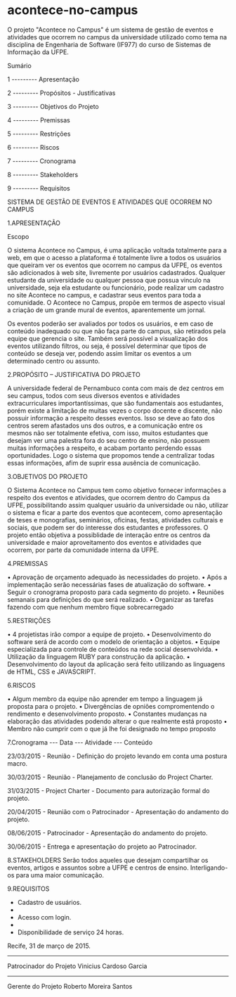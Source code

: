 # acontece-no-campus
O projeto "Acontece no Campus" é um sistema de gestão de eventos e atividades que ocorrem no campus da universidade utilizado como tema na disciplina de Engenharia de Software (IF977) do curso de Sistemas de Informação da UFPE.


Sumário 

1 --------- Apresentação

2 --------- Propósitos - Justificativas

3 --------- Objetivos do Projeto

4 --------- Premissas

5 --------- Restrições

6 --------- Riscos

7 --------- Cronograma

8 --------- Stakeholders

9 --------- Requisitos





SISTEMA DE GESTÃO DE EVENTOS E ATIVIDADES QUE OCORREM NO CAMPUS

1.APRESENTAÇÃO

Escopo

O sistema Acontece no Campus, é uma aplicação voltada totalmente para a web, em que o acesso a plataforma é totalmente livre a todos os usuários que queiram ver os eventos que ocorrem no campus da UFPE, os eventos são adicionados à web site, livremente por usuários cadastrados. Qualquer estudante da universidade ou qualquer pessoa que possua vinculo na universidade, seja ela estudante ou funcionário, pode realizar um cadastro no site Acontece no campus, e cadastrar seus eventos para toda a comunidade. O Acontece no Campus, propõe em termos de aspecto visual a criação de um grande mural de eventos, aparentemente um jornal. 

Os eventos poderão ser avaliados por todos os usuários, e em caso de conteúdo inadequado ou que não faça parte do campus, são retirados pela equipe que gerencia o site. Também será possível a visualização dos eventos utilizando filtros, ou seja, é possível determinar que tipos de conteúdo se deseja ver, podendo assim limitar os eventos a um determinado centro ou assunto.

2.PROPÓSITO – JUSTIFICATIVA DO PROJETO

A universidade federal de Pernambuco conta com mais de dez centros em seu campus, todos com seus diversos eventos e atividades extracurriculares importantíssimas, que são fundamentais aos estudantes, porém existe a limitação de muitas vezes o corpo docente e discente, não possuir informação a respeito desses eventos. Isso se deve ao fato dos centros serem afastados uns dos outros, e a comunicação entre os mesmos não ser totalmente efetiva, com isso, muitos estudantes que desejam ver uma palestra fora do seu centro de ensino, não possuem muitas informações a respeito, e acabam portanto perdendo essas oportunidades. Logo o sistema que propomos tende a centralizar todas essas informações, afim de suprir essa ausência de comunicação.

3.OBJETIVOS DO PROJETO

O Sistema Acontece no Campus tem como objetivo fornecer informações a respeito dos eventos e atividades, que ocorrem dentro do Campus da UFPE, possibilitando assim qualquer usuário da universidade ou não, utilizar o sistema e ficar a parte dos eventos que acontecem, como apresentação de teses e monografias, seminários, oficinas, festas, atividades culturais e sociais, que podem ser do interesse dos estudantes e professores. O projeto então objetiva a possiblidade de interação entre os centros da universidade e maior aproveitamento dos eventos e atividades que ocorrem, por parte da comunidade interna da UFPE.

4.PREMISSAS

• Aprovação de orçamento adequado às necessidades do projeto.
• Após a implementação serão necessárias fases de atualização do software.
• Seguir o cronograma proposto para cada segmento do projeto.
• Reuniões semanais para definições do que será realizado.
• Organizar as tarefas fazendo com que nenhum membro fique sobrecarregado

5.RESTRIÇÕES

• 4 projetistas irão compor a equipe de projeto.
• Desenvolvimento do software será de acordo com o modelo de orientação a objetos. 
• Equipe especializada para controle de conteúdos na rede social desenvolvida.
•	Utilização da linguagem RUBY para construção da aplicação.
•	Desenvolvimento do layout da aplicação será feito utilizando as linguagens de HTML, CSS e JAVASCRIPT.

6.RISCOS

• Algum membro da equipe não aprender em tempo a linguagem já proposta para o projeto.
• Divergências de opniões compromentendo o rendimento e desenvolvimento proposto.
• Constantes mudanças na elaboração das atividades podendo alterar o que realmente está proposto
• Membro não cumprir com o que já lhe foi designado no tempo proposto


7.Cronograma
 --- Data --- Atividade --- Conteúdo
 
23/03/2015 - Reunião -  Definição do projeto levando em conta uma postura macro.
 
30/03/2015 - Reunião - Planejamento de conclusão do Project Charter.
 
31/03/2015 - Project Charter - Documento para autorização formal do projeto.
 
20/04/2015 - Reunião com o Patrocinador - Apresentação do andamento do projeto. 

08/06/2015 - Patrocinador - Apresentação do andamento do projeto.

30/06/2015 - Entrega e apresentação do projeto ao Patrocinador. 


8.STAKEHOLDERS
Serão todos aqueles que desejam compartilhar os eventos, artigos e assuntos sobre a UFPE e centros de ensino. Interligando-os para uma maior comunicação.


9.REQUISITOS
- Cadastro de usuários.
- 
- Acesso com login.
- 
- Disponibilidade de serviço 24 horas.


Recife, 31 de março de 2015.

_________________________________________________________________________

Patrocinador do Projeto
 Vinicius Cardoso Garcia

_________________________________________________________________________

Gerente do Projeto
 Roberto Moreira Santos
